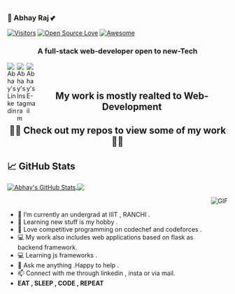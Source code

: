 ### <img src=https://github.com/Abhayraj1707/Abhayraj1707/blob/master/gif/Hi.gif /> 👋  Abhay Raj 💕 


[![Visitors](https://visitor-badge.glitch.me/badge?page_id=Abhayraj1707.visitor-badge)](https://github.com/Abhayraj1707)
[![Open Source Love](https://badges.frapsoft.com/os/v2/open-source.svg?v=103)](https://github.com/Abhayraj1707) 
[![Awesome](https://cdn.rawgit.com/sindresorhus/awesome/d7305f38d29fed78fa85652e3a63e154dd8e8829/media/badge.svg)](https://github.com/Abhayraj1707)


<h3 align="center">A full-stack web-developer open to new-Tech</h3>
<div class="align-items-center">
<a href="https://www.linkedin.com/in/abhay-raj-6a12821a1/">
  <img align="left" alt="Abhay's Linkedin"  width="22px" src="https://cdn.jsdelivr.net/npm/simple-icons@v3/icons/linkedin.svg" />
</a>
<a href="https://www.instagram.com/abhayraj1707/?hl=en">
  <img align="left" alt="Abhay's Instagram" width="22px" src="https://cdn.jsdelivr.net/npm/simple-icons@v3/icons/instagram.svg" />
</a>
<a href="mailto:abhayrajsingh1707@gmail.com">
  <img align="left" alt="Abhay's E-mail" width="22px" src="https://cdn.jsdelivr.net/npm/simple-icons@v3/icons/gmail.svg" />
</a>
</div>
<br><br>

<h2 align="center">My work is mostly realted to Web-Development</h2>
<h2 align="center"> 👨‍💻  Check out my repos to view some of my work   👨‍💻</h2>

## &#x1f4c8; GitHub Stats

<a href="https://github.com/Abhayraj1707/Abhayraj1707">
  <img align="center" src="https://github-readme-stats.vercel.app/api?username=Abhayraj1707&show_icons=true&line_height=40&count_private=true&title_color=ffffff&text_color=c9cacc&icon_color=2bbc8a&bg_color=1d1f21" alt="Abhay's GitHub Stats" />
</a>


<a href="https://github.com/Abhayraj1707/Abhayraj1707">
  <img align="center" src="https://github-readme-stats.vercel.app/api/top-langs/?username=Abhayraj1707&title_color=ffffff&text_color=c9cacc&icon_color=2bbc8a&bg_color=1d1f21" />
</a>


<img align="right" height="200vw" alt="GIF" src="https://media.giphy.com/media/xTcnSWYZvafyhEACBO/giphy.gif" ><br>
- 🌱 I’m currently an undergrad at IIIT , RANCHI .<br>
- 📖 Learning new stuff is my hobby .<br>
- 🤩 Love competitive programming on codechef and codeforces .
- 💻 My work also includes web applications based on flask as backend framework.<br>
- 💻 Learning js frameworks .<br>
- 💬 Ask me anything .Happy to help .<br>
- 📫 Connect with me through linkedin , insta or via mail.<br>
- <b>EAT , SLEEP , CODE , REPEAT</b>

